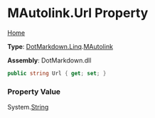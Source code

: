 # MAutolink\.Url Property

[Home](../../../../README.md)

**Type**: [DotMarkdown.Linq](../../README.md)\.[MAutolink](../README.md)

**Assembly**: DotMarkdown\.dll

```csharp
public string Url { get; set; }
```

### Property Value

System\.[String](https://docs.microsoft.com/en-us/dotnet/api/system.string)

